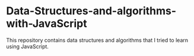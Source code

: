 # Data-Structures-and-algorithms-with-JavaScript
This repository contains data structures and algorithms that I tried to learn using JavaScript.
